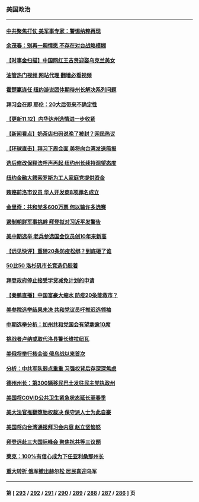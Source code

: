 ### 美国政治
---
#### [中共聚焦打仗 美军事专家：警惕纳粹再现](../../pages/ncid1078159/n13864932.md?11131645) 
#### [余茂春：别再一厢情愿 不存在对台战略模糊](../../pages/ncid1078159/n13864853.md?11131645) 
#### [【时事金扫描】中国网红王吉贤迎娶乌克兰美女](../../pages/ncid1078159/n13864751.md?11131645) 
#### [油管热门视频 网站代理 翻墙必看视频](http://150.230.27.170:81/youtube.html?11131645)
#### [霍楚赢连任 纽约游说团体期待州长解决系列问题](../../pages/ncid1078159/n13864804.md?11131645) 
#### [拜习会在即 耶伦：20大后带来不确定性](../../pages/ncid1078159/n13864805.md?11131645) 
#### [【更新11.12】内华达州选情进一步收紧](../../pages/ncid1078159/n13864677.md?11131645) 
#### [【新闻看点】奶茶店扫码说晚了被封？网民热议](../../pages/ncid1078159/n13864380.md?11131645) 
#### [【环球直击】拜习下周会面 美将向台湾发送简报](../../pages/ncid1078159/n13864175.md?11131645) 
#### [选后修改保释法呼声再起 纽约州长续持观望态度](../../pages/ncid1078159/n13864486.md?11131645) 
#### [纽约金融大鳄索罗斯为工人家庭党提供资金](../../pages/ncid1078159/n13864513.md?11131645) 
#### [贿赂前洛市议员 华人开发商8项罪名成立](../../pages/ncid1078159/n13864572.md?11131645) 
#### [金里奇：共和党多600万票 何以输许多选赛](../../pages/ncid1078159/n13864496.md?11131645) 
#### [遏制朝鲜军事挑衅 拜登拟对习近平发警告](../../pages/ncid1078159/n13864467.md?11131645) 
#### [美中期选举 老兵参选国会议员创10年来新高](../../pages/ncid1078159/n13864385.md?11131645) 
#### [【远见快评】重磅20条防疫松绑？到底砸了谁](../../pages/ncid1078159/n13864407.md?11131645) 
#### [50比50 洛杉矶市长竞选仍胶着](../../pages/ncid1078159/n13864442.md?11131645) 
#### [拜登政府停止接受学贷减免计划的申请](../../pages/ncid1078159/n13864376.md?11131645) 
#### [【秦鹏直播】中国富豪大缩水 防疫20条能救市？](../../pages/ncid1078159/n13864383.md?11131645) 
#### [美参院选举结果未决 共和党议员吁推迟选领袖](../../pages/ncid1078159/n13864315.md?11131645) 
#### [中期选举分析：加州共和党国会有望拿逾10席](../../pages/ncid1078159/n13864405.md?11131645) 
#### [挑战者卢纳或取代洛县警长维拉纽瓦](../../pages/ncid1078159/n13864402.md?11131645) 
#### [美俄将举行核会谈 俄乌战以来首次](../../pages/ncid1078159/n13864373.md?11131645) 
#### [分析：中共军队弱点重重 习强权背后存深深焦虑](../../pages/ncid1078159/n13864317.md?11131645) 
#### [德州州长：第300辆移民巴士发往民主党执政州](../../pages/ncid1078159/n13864374.md?11131645) 
#### [美国将COVID公共卫生紧急状态延长至春季](../../pages/ncid1078159/n13864322.md?11131645) 
#### [美大法官推翻堕胎权裁决 保守派人士为此自豪](../../pages/ncid1078159/n13864171.md?11131645) 
#### [美国将向台湾通报拜习会内容 赵立坚恼怒](../../pages/ncid1078159/n13864333.md?11131645) 
#### [拜登远赴三大国际峰会 聚焦抗共等三议题](../../pages/ncid1078159/n13864335.md?11131645) 
#### [莱克：100%有信心成为下任亚利桑那州长](../../pages/ncid1078159/n13864266.md?11131645) 
#### [重大转折 俄军撤出赫尔松 居民喜迎乌军](../../pages/ncid1078159/n13864206.md?11131645) 

---
#### 第 [ [293](./293.md?11131645) / [292](./292.md?11131645) / [291](./291.md?11131645) / [290](./290.md?11131645) / [289](./289.md?11131645) / [288](./288.md?11131645) / [287](./287.md?11131645) / [286](./286.md?11131645) ] 页
